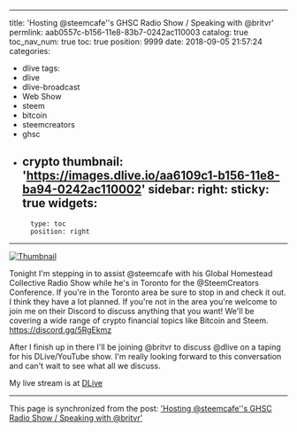
---
title: 'Hosting @steemcafe''s GHSC Radio Show / Speaking with @britvr'
permlink: aab0557c-b156-11e8-83b7-0242ac110003
catalog: true
toc_nav_num: true
toc: true
position: 9999
date: 2018-09-05 21:57:24
categories:
- dlive
tags:
- dlive
- dlive-broadcast
- Web Show
- steem
- bitcoin
- steemcreators
- ghsc
- crypto
thumbnail: 'https://images.dlive.io/aa6109c1-b156-11e8-ba94-0242ac110002'
sidebar:
    right:
        sticky: true
widgets:
    -
        type: toc
        position: right
---


[![Thumbnail](https://images.dlive.io/aa6109c1-b156-11e8-ba94-0242ac110002)](https://dlive.io/livestream/patrickulrich/aab0557c-b156-11e8-83b7-0242ac110003)

Tonight I'm stepping in to assist @steemcafe with his Global Homestead Collective Radio Show while he's in Toronto for the @SteemCreators Conference. If you're in the Toronto area be sure to stop in and check it out. I think they have a lot planned. If you're not in the area you're welcome to join me on their Discord to discuss anything that you want! We'll be covering a wide range of crypto financial topics like Bitcoin and Steem. https://discord.gg/5RgEkmz

After I finish up in there I'll be joining @britvr to discuss @dlive on a taping for his DLive/YouTube show. I'm really looking forward to this conversation and can't wait to see what all we discuss.

My live stream is at [DLive](https://dlive.io/livestream/patrickulrich/aab0557c-b156-11e8-83b7-0242ac110003)

- - -

This page is synchronized from the post: ['Hosting @steemcafe''s GHSC Radio Show / Speaking with @britvr'](https://steemit.com/@patrickulrich/aab0557c-b156-11e8-83b7-0242ac110003)
